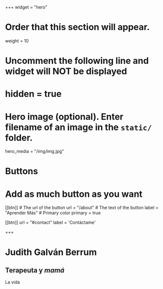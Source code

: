 +++
widget = "hero"
# Order that this section will appear.
weight = 10

# Uncomment the following line and widget will NOT be displayed
# hidden = true

# Hero image (optional). Enter filename of an image in the `static/` folder.
hero_media = "/img/img.jpg"

# Buttons
# Add as much button as you want
[[btn]]
	# The url of the button
  url = "/about"
	# The text of the button
  label = "Aprender Más"
	# Primary color
	primary = true

[[btn]]
  url = "#contact"
  label = 'Contáctame'

+++

# Judith Galván Berrum
## Terapeuta y *mamá*
La vida

